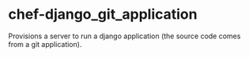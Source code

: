 chef-django_git_application
===========================

Provisions a server to run a django application (the source code comes from a git application).
